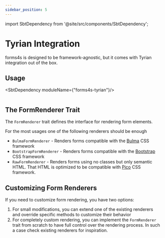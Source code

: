 ```yaml
---
sidebar_position: 5
---
```

import SbtDependency from '@site/src/components/SbtDependency';

# Tyrian Integration

forms4s is designed to be framework-agnostic, but it comes with Tyrian integration out of the box.

## Usage

<SbtDependency moduleName={"forms4s-tyrian"}/>

```scala file=./main/scala/forms4s/example/docs/TyrianExample.scala start=start_doc end=end_doc
```

## The FormRenderer Trait

The `FormRenderer` trait defines the interface for rendering form elements.

For the most usages one of the following renderers should be enough

- `BulmaFormRenderer` - Renders forms compatible with the [Bulma](https://bulma.io/) CSS framework
- `BootstrapFormRenderer` - Renders forms compatible with the [Bootstrap](https://getbootstrap.com/) CSS framework
- `RawFormRenderer` - Renders forms using no classes but only semantic HTML. That HTML is optimized to be compatible
  with [Pico](https://picocss.com/) CSS framework.

## Customizing Form Renderers

If you need to customize form rendering, you have two options:

1. For small modifications, you can extend one of the existing renderers and override specific methods to customize
   their behavior
2. For completely custom rendering, you can implement the `FormRenderer` trait from scratch to have full control over
   the rendering process.
   In such a case check existing renderers for inspiration.

